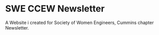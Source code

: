 # SWE CCEW Newsletter 
A Website i created for Society of Women Engineers, Cummins chapter Newsletter.

